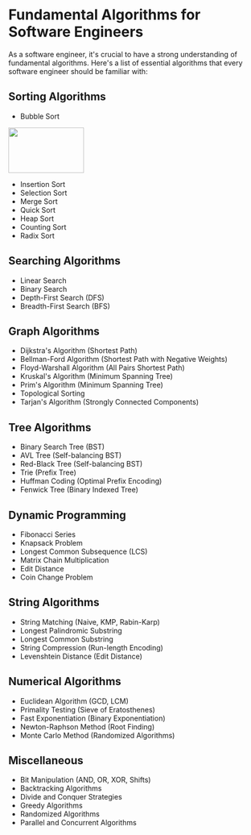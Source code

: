 # Fundamental Algorithms for Software Engineers

As a software engineer, it's crucial to have a strong understanding of fundamental algorithms. Here's a list of essential algorithms that every software engineer should be familiar with:

## Sorting Algorithms

- Bubble Sort

<img src="https://upload.wikimedia.org/wikipedia/commons/c/c8/Bubble-sort-example-300px.gif" width="150" height="90" />
  
- Insertion Sort
- Selection Sort
- Merge Sort
- Quick Sort
- Heap Sort
- Counting Sort
- Radix Sort

## Searching Algorithms

- Linear Search
- Binary Search
- Depth-First Search (DFS)
- Breadth-First Search (BFS)

## Graph Algorithms

- Dijkstra's Algorithm (Shortest Path)
- Bellman-Ford Algorithm (Shortest Path with Negative Weights)
- Floyd-Warshall Algorithm (All Pairs Shortest Path)
- Kruskal's Algorithm (Minimum Spanning Tree)
- Prim's Algorithm (Minimum Spanning Tree)
- Topological Sorting
- Tarjan's Algorithm (Strongly Connected Components)

## Tree Algorithms

- Binary Search Tree (BST)
- AVL Tree (Self-balancing BST)
- Red-Black Tree (Self-balancing BST)
- Trie (Prefix Tree)
- Huffman Coding (Optimal Prefix Encoding)
- Fenwick Tree (Binary Indexed Tree)

## Dynamic Programming

- Fibonacci Series
- Knapsack Problem
- Longest Common Subsequence (LCS)
- Matrix Chain Multiplication
- Edit Distance
- Coin Change Problem

## String Algorithms

- String Matching (Naive, KMP, Rabin-Karp)
- Longest Palindromic Substring
- Longest Common Substring
- String Compression (Run-length Encoding)
- Levenshtein Distance (Edit Distance)

## Numerical Algorithms

- Euclidean Algorithm (GCD, LCM)
- Primality Testing (Sieve of Eratosthenes)
- Fast Exponentiation (Binary Exponentiation)
- Newton-Raphson Method (Root Finding)
- Monte Carlo Method (Randomized Algorithms)

## Miscellaneous

- Bit Manipulation (AND, OR, XOR, Shifts)
- Backtracking Algorithms
- Divide and Conquer Strategies
- Greedy Algorithms
- Randomized Algorithms
- Parallel and Concurrent Algorithms

